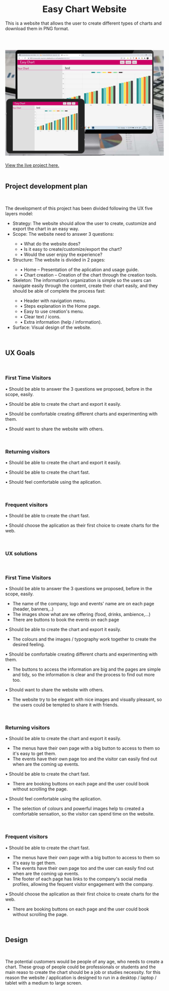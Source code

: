 <h1 align="center">Easy Chart Website</h1>

<p>This is a website that allows the user to create different types of charts and download them in PNG format.</p>
<br/>
<h2 align="center"><img src="assets/images/readme_images/devices.jpg"></h2>

[View the live project here.](https://tomaserudito.github.io/easy-chart/)
<br/><br/>
## Project development plan<br/>
<br/>
<p>The development of this project has been divided following the UX five layers model:</p>

<ul>
<li>Strategy: The website should allow the user to create, customize and export the chart in an easy way.</li>
<li>Scope: The website need to answer 3 questions:</li>
<ul>
<li>•	What do the website does?</li>
<li>•	Is it easy to create/customize/export the chart?</li>
<li>•	Would the user enjoy the experience?</li>
</ul>
<li>Structure: The website is divided in 2 pages:</li>
<ul>
<li>•	Home – Presentation of the aplication and usage guide.</li>
<li>•	Chart creation – Creation of the chart through the creation tools.</li>
</ul>
<li>Skeleton: The information’s organization is simple so the users can navigate easily through the content, create their chart easily, and they should be able of complete the process fast:</li>
<ul>
<li>•	Header with navigation menu.</li>
<li>•	Steps explanation in the Home page.</li>
<li>•	Easy to use creation's menu.</li>
<li>•	Clear text / icons.</li>
<li>•	Extra information (help / information).</li>
</ul>
<li>Surface: Visual design of the website.</li>
</ul>
<br/>

## UX Goals<br/>
<br/>

<h3>First Time Visitors</h3>

<p>•	Should be able to answer the 3 questions we proposed, before in the scope, easily.</p>
<p>•	Should be able to create the chart and export it easily.</p>
<p>•	Should be comfortable creating different charts and experimenting with them.</p>
<p>•	Should want to share the website with others.</p>
<br/>
<h3>Returning visitors</h3>

<p>•	Should be able to create the chart and export it easily.</p>
<p>•	Should be able to create the chart fast.</p>
<p>•	Should feel comfortable using the aplication.</p>
<br/>
<h3>Frequent visitors</h3>

<p>•	Should be able to create the chart fast.</p>
<p>•	Should choose the aplication as their first choice to create charts for the web.</p>
<br/>

<h3>UX solutions</h3>
<br/>

<h3>First Time Visitors</h3>

<p>•	Should be able to answer the 3 questions we proposed, before in the scope, easily.</p>
<ul>
<li>The name of the company, logo and events' name are on each page (header, banners,..)</li>
<li>The images show what are we offering (food, drinks, ambience,...)</li>
<li>There are buttons to book the events on each page</li>
</ul>
<p>•	Should be able to create the chart and export it easily.</p>
<ul>
<li>The colours and the images / typography work together to create the desired feeling.</li>
</ul>
<p>•	Should be comfortable creating different charts and experimenting with them.</p>
<ul>
<li>The buttons to access the information are big and the pages are simple and tidy, so the information is clear and the process to find out more too.</li>
</ul>
<p>•	Should want to share the website with others.</p>
<ul>
<li>The website try to be elegant with nice images and visually pleasant, so the users could be tempted to share it with friends.</li>
</ul>
<br/>
<h3>Returning visitors</h3>

<p>•	Should be able to create the chart and export it easily.</p>
<ul>
<li>The menus have their own page with a big button to access to them so it's easy to get them.</li>
<li>The events have their own page too and the visitor can easily find out when are the coming up events.</li>
</ul>
<p>•	Should be able to create the chart fast.</p>
<ul>
<li>There are booking buttons on each page and the user could book without scrolling the page.</li>
</ul>
<p>•	Should feel comfortable using the aplication.</p>
<ul>
<li>The selection of colours and powerful images help to created a comfortable sensation, so the visitor can spend time on the website.</li>
</ul>
<br/>
<h3>Frequent visitors</h3>

<p>•	Should be able to create the chart fast.</p>
<ul>
<li>The menus have their own page with a big button to access to them so it's easy to get them.</li>
<li>The events have their own page too and the user can easily find out when are the coming up events.</li>
<li>The footer of each page has links to the company's social media profiles, allowing the fequent visitor engagement with the company.</li>
</ul>
<p>•	Should choose the aplication as their first choice to create charts for the web.</p>
<ul>
<li>There are booking buttons on each page and the user could book without scrolling the page.</li>
</ul>
<br/>

## Design<br/>
<br/>

<p>The potential customers would be people of any age, who needs to create a chart. These group of people could be professionals or students and the main reaso to create the chart should be a job or studies necessity. for this reason the website / application is designed to run in a desktop / laptop / tablet with a medium to large screen.</p>
